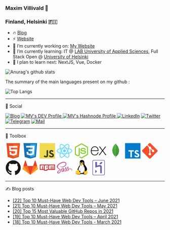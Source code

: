 ### Maxim Villivald 👋 
### Finland, Helsinki 🇫🇮

- 🔥 [Blog](https://create-react-app.com/)
- ⚡️ [Website](https://villivald.com/)
- 🔭 I’m currently working on: [My Website](https://github.com/villivald/proj_react_2020)
- 🌱 I’m currently learning: IT @ [LAB University of Applied Sciences](https://lab.fi/en), Full Stack Open @ [University of Helsinki](https://fullstackopen.com/en/)
- 🚀 I plan to learn next: NextJS, Vue, Docker

![Anurag's github stats](https://github-readme-stats.vercel.app/api?username=villivald&show_icons=true&theme=radical) 

The summary of the main languages present on my github : 

![Top Langs](https://github-readme-stats.vercel.app/api/top-langs/?username=villivald&layout=compact)

---

📱 Social

[![Blog](https://i.imgur.com/nol4f7Z.png)](https://create-react-app.com/)
<a href="https://dev.to/villivald">
  <img src="https://d2fltix0v2e0sb.cloudfront.net/dev-badge.svg" alt="MV's DEV Profile" height="64" width="64">
</a>
<a href="https://proj.ninja/">
  <img src="https://i.imgur.com/inVEkqs.png" alt="MV's Hashnode Profile" height="64" width="64">
</a>
[![LinkedIn](https://i.imgur.com/3GY2eJw.png)](https://www.linkedin.com/in/maxim-villivald-4b1b311a3/)
[![Twitter](https://i.imgur.com/SnM7J4Q.png)](https://twitter.com/crapp_blog)
[![Telegram](https://i.imgur.com/YZlT2nQ.png)](https://t.me/create_react_app)
[![Mail](https://i.imgur.com/sXLQrSA.png)](mailto:maxim.villivald@gmail.com)

---

🧰 Toolbox

<div>
<img src="https://github.com/devicons/devicon/blob/master/icons/html5/html5-original.svg" alt="JavaScript Logo" width="50" height="50"/> 
<img src="https://github.com/devicons/devicon/blob/master/icons/css3/css3-original.svg" alt="JavaScript Logo" width="50" height="50"/> 
<img src="https://github.com/devicons/devicon/blob/master/icons/javascript/javascript-original.svg" alt="JavaScript Logo" width="50" height="50"/> 
<img src="https://github.com/devicons/devicon/blob/master/icons/react/react-original.svg" alt="JavaScript Logo" width="50" height="50"/> 
<img src="https://github.com/devicons/devicon/blob/master/icons/nodejs/nodejs-original.svg" alt="JavaScript Logo" width="50" height="50"/> 
<img src="https://github.com/devicons/devicon/blob/master/icons/express/express-original.svg" alt="CSS Logo" width="50" height="50"/>
<img src="https://github.com/devicons/devicon/blob/master/icons/mongodb/mongodb-original.svg" alt="CSS Logo" width="50" height="50"/>
<img src="https://github.com/devicons/devicon/blob/master/icons/typescript/typescript-original.svg" alt="JavaScript Logo" width="50" height="50"/> 
<img src="https://github.com/devicons/devicon/blob/master/icons/git/git-original.svg" alt="JavaScript Logo" width="50" height="50"/> 
<img src="https://github.com/devicons/devicon/blob/master/icons/github/github-original.svg" alt="JavaScript Logo" width="50" height="50"/> 
<img src="https://github.com/devicons/devicon/blob/master/icons/gitlab/gitlab-original.svg" alt="JavaScript Logo" width="50" height="50"/> 
<img src="https://github.com/devicons/devicon/blob/master/icons/npm/npm-original-wordmark.svg" alt="JavaScript Logo" width="50" height="50"/> 
<img src="https://github.com/devicons/devicon/blob/master/icons/sass/sass-original.svg" alt="CSS Logo" width="50" height="50"/>
<img src="https://github.com/devicons/devicon/blob/master/icons/linux/linux-original.svg" alt="JavaScript Logo" width="50" height="50"/> 
<img src="https://github.com/devicons/devicon/blob/master/icons/heroku/heroku-original.svg" alt="CSS Logo" width="50" height="50"/>
</div>

---

✍️ Blog posts
<!-- BLOG-POST-LIST:START -->
- [[22] Top 10 Must-Have Web Dev Tools – June 2021](https://dev.to/villivald/22-top-10-must-have-web-dev-tools-june-2021-1aj)
- [[21] Top 10 Must-Have Web Dev Tools – May 2021](https://dev.to/villivald/21-top-10-must-have-web-dev-tools-may-2021-27m6)
- [[20] Top 15 Most Valuable GitHub Repos in 2021](https://dev.to/villivald/20-top-15-most-valuable-github-s-repos-in-2021-5a4c)
- [[19] Top 10 Must-Have Web Dev Tools – April 2021](https://dev.to/villivald/19-top-10-must-have-web-dev-tools-april-2021-1dii)
- [[18] Top 10 Must-Have Web Dev Tools - March 2021](https://dev.to/villivald/18-top-10-must-have-web-dev-tools-march-2021-ij2)
<!-- BLOG-POST-LIST:END -->
